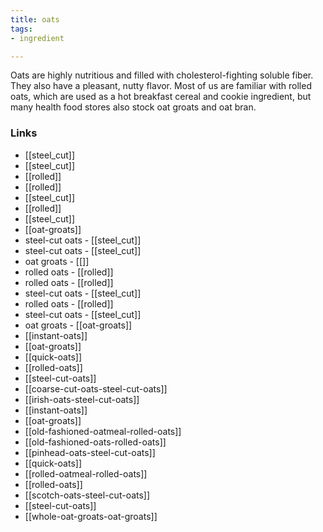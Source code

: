 ```yaml
---
title: oats
tags:
- ingredient

---
```

Oats are highly nutritious and filled with cholesterol-fighting soluble fiber. They also have a pleasant, nutty flavor. Most of us are familiar with rolled oats, which are used as a hot breakfast cereal and cookie ingredient, but many health food stores also stock oat groats and oat bran.

### Links

* [[steel_cut]]
* [[steel_cut]]
* [[rolled]]
* [[rolled]]
* [[steel_cut]]
* [[rolled]]
* [[steel_cut]]
* [[oat-groats]]
* steel-cut oats - [[steel_cut]]
* steel-cut oats - [[steel_cut]]
* oat groats - [[]]
* rolled oats - [[rolled]]
* rolled oats - [[rolled]]
* steel-cut oats - [[steel_cut]]
* rolled oats - [[rolled]]
* steel-cut oats - [[steel_cut]]
* oat groats - [[oat-groats]]
* [[instant-oats]]
* [[oat-groats]]
* [[quick-oats]]
* [[rolled-oats]]
* [[steel-cut-oats]]
* [[coarse-cut-oats-steel-cut-oats]]
* [[irish-oats-steel-cut-oats]]
* [[instant-oats]]
* [[oat-groats]]
* [[old-fashioned-oatmeal-rolled-oats]]
* [[old-fashioned-oats-rolled-oats]]
* [[pinhead-oats-steel-cut-oats]]
* [[quick-oats]]
* [[rolled-oatmeal-rolled-oats]]
* [[rolled-oats]]
* [[scotch-oats-steel-cut-oats]]
* [[steel-cut-oats]]
* [[whole-oat-groats-oat-groats]]
